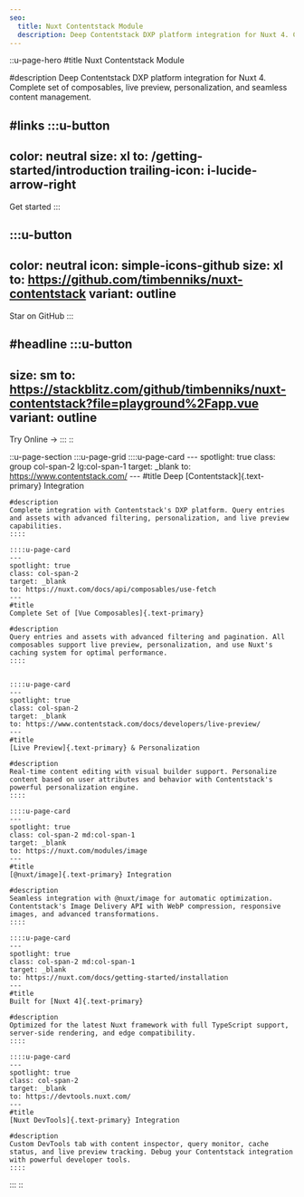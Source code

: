 ```yaml
---
seo:
  title: Nuxt Contentstack Module
  description: Deep Contentstack DXP platform integration for Nuxt 4. Complete set of composables, live preview, personalization, and image optimization.
---
```


::u-page-hero
#title
Nuxt Contentstack Module

#description
Deep Contentstack DXP platform integration for Nuxt 4. <br> Complete set of composables, live preview, personalization, and seamless content management.

#links
  :::u-button
  ---
  color: neutral
  size: xl
  to: /getting-started/introduction
  trailing-icon: i-lucide-arrow-right
  ---
  Get started
  :::

  :::u-button
  ---
  color: neutral
  icon: simple-icons-github
  size: xl
  to: https://github.com/timbenniks/nuxt-contentstack
  variant: outline
  ---
  Star on GitHub
  :::

#headline
  :::u-button
  ---
  size: sm
  to: https://stackblitz.com/github/timbenniks/nuxt-contentstack?file=playground%2Fapp.vue
  variant: outline
  ---
  Try Online →
  :::
::

::u-page-section
  :::u-page-grid
    ::::u-page-card
    ---
    spotlight: true
    class: group col-span-2 lg:col-span-1
    target: _blank
    to: https://www.contentstack.com/
    ---
    #title
    Deep [Contentstack]{.text-primary} Integration
    
    #description
    Complete integration with Contentstack's DXP platform. Query entries and assets with advanced filtering, personalization, and live preview capabilities.
    ::::
  
    ::::u-page-card
    ---
    spotlight: true
    class: col-span-2
    target: _blank
    to: https://nuxt.com/docs/api/composables/use-fetch
    ---
    #title
    Complete Set of [Vue Composables]{.text-primary}
    
    #description
    Query entries and assets with advanced filtering and pagination. All composables support live preview, personalization, and use Nuxt's caching system for optimal performance.
    ::::

 
    ::::u-page-card
    ---
    spotlight: true
    class: col-span-2
    target: _blank
    to: https://www.contentstack.com/docs/developers/live-preview/
    ---
    #title
    [Live Preview]{.text-primary} & Personalization
    
    #description
    Real-time content editing with visual builder support. Personalize content based on user attributes and behavior with Contentstack's powerful personalization engine.
    ::::
  
    ::::u-page-card
    ---
    spotlight: true
    class: col-span-2 md:col-span-1
    target: _blank
    to: https://nuxt.com/modules/image
    ---
    #title
    [@nuxt/image]{.text-primary} Integration
    
    #description
    Seamless integration with @nuxt/image for automatic optimization. Contentstack's Image Delivery API with WebP compression, responsive images, and advanced transformations.
    ::::
  
    ::::u-page-card
    ---
    spotlight: true
    class: col-span-2 md:col-span-1
    target: _blank
    to: https://nuxt.com/docs/getting-started/installation
    ---
    #title
    Built for [Nuxt 4]{.text-primary}
    
    #description
    Optimized for the latest Nuxt framework with full TypeScript support, server-side rendering, and edge compatibility.
    ::::
  
    ::::u-page-card
    ---
    spotlight: true
    class: col-span-2
    target: _blank
    to: https://devtools.nuxt.com/
    ---
    #title
    [Nuxt DevTools]{.text-primary} Integration
    
    #description
    Custom DevTools tab with content inspector, query monitor, cache status, and live preview tracking. Debug your Contentstack integration with powerful developer tools.
    ::::
  
    
  :::
::
